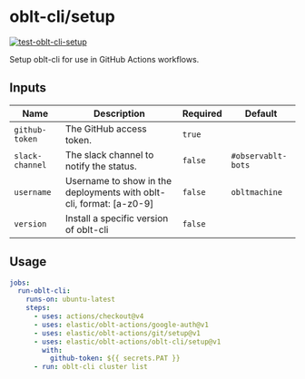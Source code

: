 # <!--name-->oblt-cli/setup<!--/name-->

[![test-oblt-cli-setup](https://github.com/elastic/oblt-actions/actions/workflows/test-oblt-cli-setup.yml/badge.svg?branch=main)](https://github.com/elastic/oblt-actions/actions/workflows/test-oblt-cli-setup.yml)

<!--description-->
Setup oblt-cli for use in GitHub Actions workflows.
<!--/description-->

## Inputs
<!--inputs-->
| Name            | Description                                                         | Required | Default            |
|-----------------|---------------------------------------------------------------------|----------|--------------------|
| `github-token`  | The GitHub access token.                                            | `true`   | ` `                |
| `slack-channel` | The slack channel to notify the status.                             | `false`  | `#observablt-bots` |
| `username`      | Username to show in the deployments with oblt-cli, format: [a-z0-9] | `false`  | `obltmachine`      |
| `version`       | Install a specific version of oblt-cli                              | `false`  | ` `                |
<!--/inputs-->

## Usage
<!--usage action="elastic/oblt-actions/**" version="env:VERSION"-->
```yaml
jobs:
  run-oblt-cli:
    runs-on: ubuntu-latest
    steps:
      - uses: actions/checkout@v4
      - uses: elastic/oblt-actions/google-auth@v1
      - uses: elastic/oblt-actions/git/setup@v1
      - uses: elastic/oblt-actions/oblt-cli/setup@v1
        with:
          github-token: ${{ secrets.PAT }}
      - run: oblt-cli cluster list
```
<!--/usage-->
